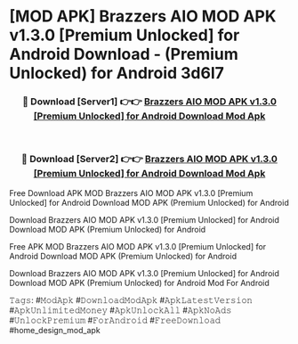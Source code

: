 # [MOD APK] Brazzers AIO MOD APK v1.3.0 [Premium Unlocked] for Android Download - (Premium Unlocked) for Android 3d6l7



<div align="center">
<h3>🔴 Download [Server1] 👉👉 <a href="https://momento.my/?title=Brazzers_AIO_MOD_APK_v1.3.0_[Premium_Unlocked]_for_Android_Download">Brazzers AIO MOD APK v1.3.0 [Premium Unlocked] for Android Download Mod Apk</a></h3><br>

<h3>🔴 Download [Server2] 👉👉 <a href="https://momento.my/?title=Brazzers_AIO_MOD_APK_v1.3.0_[Premium_Unlocked]_for_Android_Download">Brazzers AIO MOD APK v1.3.0 [Premium Unlocked] for Android Download Mod Apk</a></h3>
</div>



Free Download APK MOD Brazzers AIO MOD APK v1.3.0 [Premium Unlocked] for Android Download MOD APK (Premium Unlocked) for Android

Download Brazzers AIO MOD APK v1.3.0 [Premium Unlocked] for Android Download MOD APK (Premium Unlocked) for Android

Free APK MOD Brazzers AIO MOD APK v1.3.0 [Premium Unlocked] for Android Download MOD APK (Premium Unlocked) for Android

Download Brazzers AIO MOD APK v1.3.0 [Premium Unlocked] for Android Download MOD APK (Premium Unlocked) for Android Mod For Android

𝚃𝚊𝚐𝚜: #𝙼𝚘𝚍𝙰𝚙𝚔 #𝙳𝚘𝚠𝚗𝚕𝚘𝚊𝚍𝙼𝚘𝚍𝙰𝚙𝚔 #𝙰𝚙𝚔𝙻𝚊𝚝𝚎𝚜𝚝𝚅𝚎𝚛𝚜𝚒𝚘𝚗 #𝙰𝚙𝚔𝚄𝚗𝚕𝚒𝚖𝚒𝚝𝚎𝚍𝙼𝚘𝚗𝚎𝚢 #𝙰𝚙𝚔𝚄𝚗𝚕𝚘𝚌𝚔𝙰𝚕𝚕 #𝙰𝚙𝚔𝙽𝚘𝙰𝚍𝚜 #𝚄𝚗𝚕𝚘𝚌𝚔𝙿𝚛𝚎𝚖𝚒𝚞𝚖 #𝙵𝚘𝚛𝙰𝚗𝚍𝚛𝚘𝚒𝚍 #𝙵𝚛𝚎𝚎𝙳𝚘𝚠𝚗𝚕𝚘𝚊𝚍 #home_design_mod_apk
